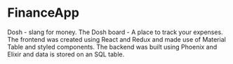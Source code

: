 # FinanceApp

Dosh - slang for money. The Dosh board - A place to track your expenses.
The frontend was created using React and Redux and made use of Material Table and styled components. The backend was built using Phoenix and Elixir and data is stored on an SQL table.


